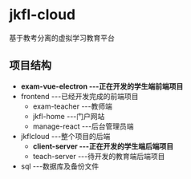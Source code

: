 # jkfl-cloud
 基于教考分离的虚拟学习教育平台

## 项目结构

- **exam-vue-electron	---正在开发的学生端前端项目**
- frontend	---已经开发完成的前端项目
  - exam-teacher	---教师端
  - jkfl-home	---门户网站
  - manage-react	---后台管理员端
- jkflcloud	---整个项目的后端
  - **client-server	---正在开发的学生端后端项目**
  - teach-server	---待开发的教育端后端项目
- sql	---数据库及备份文件
